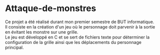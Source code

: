 # Attaque-de-monstres

Ce projet a été réalisé durant mon premier semestre de BUT informatique.  
Il consiste en la création d'un jeu où le personnage doit parvenir à la sortie en évitant les monstre sur une grille.  
Le jeu est développé en C et se sert de fichiers texte pour déterminer la configuration de la grille ainsi que les déplacements du personnage principal.


